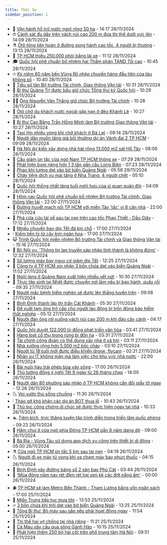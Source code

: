 ```yaml
---
title: Thời Sự
sidebar_position: 1
---
```


<!-- vnexpress-thoi-su:START -->
- 🦒 [Vận hành hồ trữ nước ngọt rộng 50 ha](https://vnexpress.net/van-hanh-ho-tru-nuoc-ngot-rong-50-ha-4821643.html) - 14:17 28/11/2024
- 🤓 [Cảnh sát đu dây trên vách núi cao 200 m đưa thi thể dưới vực lên](https://vnexpress.net/canh-sat-du-day-tren-vach-nui-cao-200-m-dua-thi-the-duoi-vuc-len-4821651.html) - 14:09 28/11/2024
- ⚗️ [Ôtô tông liên hoàn ở đường song hành cao tốc, 4 người bị thương](https://vnexpress.net/oto-tong-lien-hoan-o-duong-song-hanh-cao-toc-4-nguoi-bi-thuong-4821647.html) - 13:13 28/11/2024
- 🌊 [TP HCM thiếu 250.000 phôi bằng lái xe](https://vnexpress.net/tp-hcm-thieu-250-000-phoi-bang-lai-xe-4821615.html) - 11:12 28/11/2024
- 🎓 [Quốc hội phê chuẩn bổ nhiệm hai Thẩm phán TAND Tối cao](https://vnexpress.net/quoc-hoi-phe-chuan-bo-nhiem-hai-tham-phan-tand-toi-cao-4821507.html) - 10:45 28/11/2024
- 🔥 [Kỷ niệm 60 năm bến Vũng Rô nhận chuyến hàng đầu tiên của tàu không số](https://vnexpress.net/ky-niem-60-nam-ben-vung-ro-nhan-chuyen-hang-dau-tien-cua-tau-khong-so-4821583.html) - 10:40 28/11/2024
- 🦏 [Tiểu sử tân Bộ trưởng Tài chính, Giao thông Vận tải](https://vnexpress.net/tieu-su-tan-bo-truong-tai-chinh-giao-thong-van-tai-4821448.html) - 10:31 28/11/2024
- 👺 [Bí thư Quảng Trị được bầu giữ chức Tổng thư ký Quốc hội](https://vnexpress.net/bi-thu-quang-tri-duoc-bau-giu-chuc-tong-thu-ky-quoc-hoi-4805988.html) - 10:29 28/11/2024
- 🧑‍🏫 [Ông Nguyễn Văn Thắng giữ chức Bộ trưởng Tài chính](https://vnexpress.net/ong-nguyen-van-thang-giu-chuc-bo-truong-tai-chinh-4820550.html) - 10:28 28/11/2024
- 🚦 [Ôtô chở du khách nước ngoài gặp nạn ở đèo Khánh Lê](https://vnexpress.net/oto-cho-du-khach-nuoc-ngoai-gap-nan-o-deo-khanh-le-4821598.html) - 10:27 28/11/2024
- 🎉 [Bí thư Cao Bằng Trần Hồng Minh làm Bộ trưởng Giao thông Vận tải](https://vnexpress.net/bi-thu-cao-bang-tran-hong-minh-lam-bo-truong-giao-thong-van-tai-4820571.html) - 10:27 28/11/2024
- 🦒 [Taxi lộn nhiều vòng khi chở khách ở Đà Lạt](https://vnexpress.net/taxi-lon-nhieu-vong-khi-cho-khach-o-da-lat-4821515.html) - 09:14 28/11/2024
- 🤗 [Người dân muốn tăng giá bồi thường dự án Vành đai 2 TP HCM](https://vnexpress.net/nguoi-dan-muon-tang-gia-boi-thuong-du-an-vanh-dai-2-tp-hcm-4821540.html) - 09:09 28/11/2024
- 💼 [Hà Nội dự kiến xây dựng nhà hát rộng 13.000 m2 sát Hồ Tây](https://vnexpress.net/ha-noi-du-kien-xay-dung-nha-hat-rong-13-000-m2-sat-ho-tay-4821450.html) - 08:06 28/11/2024
- 🤩 [Cầu giảm ùn tắc cửa ngõ Nam TP HCM thông xe](https://vnexpress.net/cau-giam-un-tac-cua-ngo-nam-tp-hcm-thong-xe-4821453.html) - 07:29 28/11/2024
- 🤡 [Phát hiện bom nặng hơn 1,3 tấn gần cầu Long Biên](https://vnexpress.net/phat-hien-bom-nang-hon-1-3-tan-gan-cau-long-bien-4821467.html) - 07:23 28/11/2024
- 💯 [Phao khí tượng dạt vào bờ biển Quảng Ngãi](https://vnexpress.net/phao-khi-tuong-dat-vao-bo-bien-quang-ngai-4821428.html) - 05:58 28/11/2024
- 👺 [Cháy tiệm dịch vụ mai táng ở Nha Trang, 4 người chết](https://vnexpress.net/chay-tiem-dich-vu-mai-tang-o-nha-trang-4-nguoi-chet-4821429.html) - 05:10 28/11/2024
- 🌮 [Quốc hội thống nhất tăng tuổi nghỉ hưu của sĩ quan quân đội](https://vnexpress.net/quoc-hoi-thong-nhat-tang-tuoi-nghi-huu-cua-si-quan-quan-doi-4821269.html) - 04:09 28/11/2024
- 🥸 [Hôm nay Quốc hội phê chuẩn bổ nhiệm Bộ trưởng Tài chính, Giao thông Vận tải](https://vnexpress.net/hom-nay-quoc-hoi-phe-chuan-bo-nhiem-bo-truong-tai-chinh-giao-thong-van-tai-4821180.html) - 22:00 27/11/2024
- 🐻 [Đường huyết mạch nối TP HCM với miền Tây &#39;tắc&#39; vì 8 căn nhà](https://vnexpress.net/duong-huyet-mach-noi-tp-hcm-voi-mien-tay-tac-vi-8-can-nha-4820690.html) - 22:00 27/11/2024
- 👀 [Phá cửa cứu tài xế sau tai nạn trên cao tốc Phan Thiết - Dầu Giây](https://vnexpress.net/pha-cua-cuu-tai-xe-sau-tai-nan-tren-cao-toc-phan-thiet-dau-giay-4821206.html) - 17:12 27/11/2024
- 🤔 [Nhiều chuyến bay dịp Tết đã kín chỗ](https://vnexpress.net/nhieu-chuyen-bay-dip-tet-da-kin-cho-4821186.html) - 17:00 27/11/2024
- 🕯 [Kiếm tiền tỷ từ cây kim ngân hoa](https://vnexpress.net/kiem-tien-ty-tu-cay-kim-ngan-hoa-4820157.html) - 17:00 27/11/2024
- 😺 [Trình Quốc hội miễn nhiệm Bộ trưởng Tài chính và Giao thông Vận tải](https://vnexpress.net/trinh-quoc-hoi-mien-nhiem-bo-truong-tai-chinh-va-giao-thong-van-tai-4821193.html) - 15:16 27/11/2024
- 🦆 [Bộ Nội vụ: &#39;Thông tin lan truyền sáp nhập tỉnh thành là không đúng&#39;](https://vnexpress.net/bo-noi-vu-thong-tin-lan-truyen-sap-nhap-tinh-thanh-la-khong-dung-4821127.html) - 12:32 27/11/2024
- 🧰 [Số lượng máy bay nguy cơ giảm dịp Tết](https://vnexpress.net/so-luong-may-bay-nguy-co-giam-dip-tet-4821150.html) - 12:25 27/11/2024
- 🦍 [Công ty ở TP HCM xin nhận 3 bồn chứa dạt vào biển Quảng Ngãi](https://vnexpress.net/cong-ty-o-tp-hcm-xin-nhan-3-bon-chua-dat-vao-bien-quang-ngai-4821140.html) - 11:52 27/11/2024
- 🧰 [Ngôi làng ở Quảng Nam xuất hiện nhiều vết nứt](https://vnexpress.net/ngoi-lang-o-quang-nam-xuat-hien-nhieu-vet-nut-4821085.html) - 10:30 27/11/2024
- 💃 [Thực tập sinh tại Nhật được chuyển nơi làm nếu bị bạo hành, quấy rối](https://vnexpress.net/thuc-tap-sinh-tai-nhat-duoc-chuyen-noi-lam-neu-bi-bao-hanh-quay-roi-4821055.html) - 09:35 27/11/2024
- 🧰 [Người mắc bệnh hiểm nghèo sẽ được lên thẳng tuyến trên](https://vnexpress.net/nguoi-mac-benh-hiem-ngheo-se-duoc-len-thang-tuyen-tren-4821058.html) - 09:08 27/11/2024
- 🚀 [Bình Định thành lập thị trấn Cát Khánh](https://vnexpress.net/binh-dinh-thanh-lap-thi-tran-cat-khanh-4820840.html) - 05:30 27/11/2024
- 🎊 [Đề xuất tạm ứng trợ cấp cho người lao động bị trốn đóng bảo hiểm thất nghiệp](https://vnexpress.net/de-xuat-tam-ung-tro-cap-cho-nguoi-lao-dong-bi-tron-dong-bao-hiem-that-nghiep-4820891.html) - 05:12 27/11/2024
- 🤭 [Người đàn ông rơi xuống vách núi cao 200 m khi đào cây cảnh](https://vnexpress.net/nguoi-dan-ong-roi-xuong-vach-nui-cao-200-m-khi-dao-cay-canh-4820910.html) - 04:17 27/11/2024
- 🤗 [Quốc hội duyệt 122.000 tỷ đồng phát triển văn hóa](https://vnexpress.net/quoc-hoi-duyet-122-000-ty-dong-phat-trien-van-hoa-4820837.html) - 03:41 27/11/2024
- 🌈 [Hàng loạt cổ thụ trong rừng bị đốn hạ](https://vnexpress.net/hang-loat-co-thu-trong-rung-bi-don-ha-4820315.html) - 03:31 27/11/2024
- 🦣 [Tài chính công đoàn có thể dùng xây nhà ở xã hội](https://vnexpress.net/tai-chinh-cong-doan-co-the-dung-xay-nha-o-xa-hoi-4820815.html) - 03:11 27/11/2024
- 🎡 [Nhà xưởng rộng hơn 5.000 m2 bốc cháy](https://vnexpress.net/nha-xuong-rong-hon-5-000-m2-boc-chay-4820865.html) - 03:10 27/11/2024
- 🦏 [Người từ 18 tuổi mới được điều khiển drone, flycam](https://vnexpress.net/nguoi-tu-18-tuoi-moi-duoc-dieu-khien-drone-flycam-4820819.html) - 02:21 27/11/2024
- 🎊 [Nhân sự IT không mặn mà làm việc cho khu vực nhà nước](https://vnexpress.net/nhan-su-it-khong-man-ma-lam-viec-cho-khu-vuc-nha-nuoc-4820530.html) - 22:00 26/11/2024
- 🫶 [Bãi nuôi hàu trái phép bủa vây sông](https://vnexpress.net/bai-nuoi-hau-trai-phep-bua-vay-song-4820711.html) - 17:00 26/11/2024
- 🤔 [Thủ tướng đồng ý nghỉ Tết 9 ngày từ 26 tháng chạp](https://vnexpress.net/thu-tuong-dong-y-nghi-tet-9-ngay-tu-26-thang-chap-4820716.html) - 14:00 26/11/2024
- 🤠 [Người dân 80 phường sáp nhập ở TP HCM không cần đổi giấy tờ ngay](https://vnexpress.net/nguoi-dan-80-phuong-sap-nhap-o-tp-hcm-khong-can-doi-giay-to-ngay-4820701.html) - 12:26 26/11/2024
- 🌜 [Voi vườn thú sổng chuồng](https://vnexpress.net/voi-vuon-thu-song-chuong-4820683.html) - 11:30 26/11/2024
- 🕯 [Tháo gỡ khó khăn các dự án BOT thua lỗ](https://vnexpress.net/thao-go-kho-khan-cac-du-an-bot-thua-lo-4820113.html) - 10:43 26/11/2024
- 🤔 [Thủ tục công chứng di chúc sẽ được thực hiện ngay tại nhà](https://vnexpress.net/thu-tuc-cong-chung-di-chuc-se-duoc-thuc-hien-ngay-tai-nha-4820587.html) - 10:33 26/11/2024
- 🏊 [Tiêm kích, trực thăng luyện tập trình diễn trong triển lãm quốc phòng](https://vnexpress.net/tiem-kich-truc-thang-luyen-tap-trinh-dien-trong-trien-lam-quoc-phong-4820562.html) - 09:23 26/11/2024
- 🌮 [Hầm chui ở cửa ngõ phía Đông TP HCM gần 8 năm dang dở](https://vnexpress.net/ham-chui-o-cua-ngo-phia-dong-tp-hcm-gan-8-nam-dang-do-4820601.html) - 09:00 26/11/2024
- 🫣 [Bà Rịa - Vũng Tàu sử dụng app dịch vụ công trên thiết bị di động](https://vnexpress.net/ba-ria-vung-tau-su-dung-app-dich-vu-cong-tren-thiet-bi-di-dong-4820218.html) - 05:00 26/11/2024
- ⚗️ [Cửa ngõ TP HCM ùn tắc 5 km sau tai nạn](https://vnexpress.net/cua-ngo-tp-hcm-un-tac-5-km-sau-tai-nan-4820469.html) - 04:19 26/11/2024
- 🌜 [Người đi xe máy tử vong khi va chạm máy bay phun thuốc](https://vnexpress.net/nguoi-di-xe-may-tu-vong-khi-va-cham-may-bay-phun-thuoc-4820353.html) - 04:15 26/11/2024
- 🌁 [Bình Định xây đường băng số 2 sân bay Phù Cát](https://vnexpress.net/binh-dinh-xay-duong-bang-so-2-san-bay-phu-cat-4820399.html) - 03:44 26/11/2024
- 🐲 [&#39;Mùa đông năm nay rét đậm rét hại xen kẽ các đợt nắng ấm&#39;](https://vnexpress.net/mua-dong-nam-nay-ret-dam-ret-hai-xen-ke-cac-dot-nang-am-4818372.html) - 00:00 26/11/2024
- ⛽️ [TP HCM sẽ làm Metro Bến Thành - Tham Lương bằng vốn ngân sách](https://vnexpress.net/tp-hcm-se-lam-metro-ben-thanh-tham-luong-bang-von-ngan-sach-4820259.html) - 17:00 25/11/2024
- 🗽 [Miền Trung tiếp tục mưa lớn](https://vnexpress.net/mien-trung-tiep-tuc-mua-lon-4820230.html) - 13:53 25/11/2024
- 🔥 [3 bồn chứa khí trôi dạt vào bờ biển Quảng Ngãi](https://vnexpress.net/3-bon-chua-khi-troi-dat-vao-bo-bien-quang-ngai-4820266.html) - 13:25 25/11/2024
- 💯 [Tổng Bí thư: Bộ máy sau sắp xếp phải hoạt động ngay](https://vnexpress.net/tong-bi-thu-bo-may-sau-sap-xep-phai-hoat-dong-ngay-4820246.html) - 11:54 25/11/2024
- 🦆 [Thi thể hai vợ chồng tại nhà riêng](https://vnexpress.net/thi-the-hai-vo-chong-tai-nha-rieng-4820254.html) - 11:21 25/11/2024
- 🫣 [Cà Mau xây cầu qua sông Gành Hào](https://vnexpress.net/ca-mau-xay-cau-qua-song-ganh-hao-4820182.html) - 10:15 25/11/2024
- 🤡 [Phát hiện thêm 250 bộ hài cốt trên phố trung tâm Hà Nội](https://vnexpress.net/phat-hien-them-250-bo-hai-cot-tren-pho-trung-tam-ha-noi-4820187.html) - 09:51 25/11/2024<!-- vnexpress-thoi-su:END -->